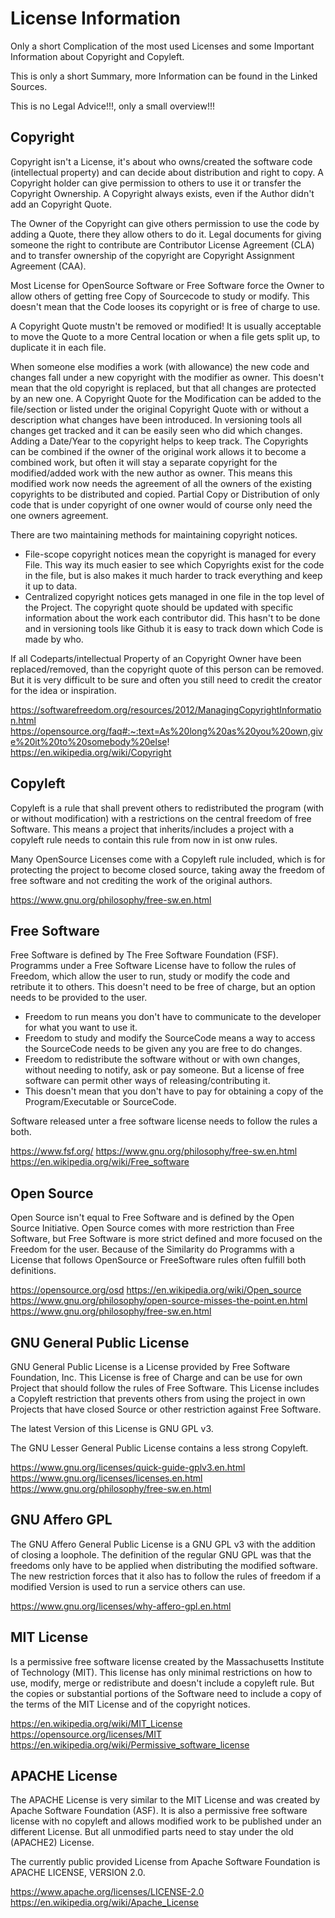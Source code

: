 # License Information

Only a short Complication of the most used Licenses and some Important Information about Copyright and Copyleft.

This is only a short Summary, more Information can be found in the Linked Sources.

This is no Legal Advice!!!, only a small overview!!!

## Copyright

Copyright isn't a License, it's about who owns/created the software code (intellectual property) and can decide about distribution and right to copy. A Copyright holder can give permission to others to use it or transfer the Copyright Ownership.
A Copyright always exists, even if the Author didn't add an Copyright Quote.

The Owner of the Copyright can give others permission to use the code by adding a Quote, there they allow others to do it.
Legal documents for giving someone the right to contribute are Contributor License Agreement (CLA) and to transfer ownership of the copyright are Copyright Assignment Agreement (CAA).

Most License for OpenSource Software or Free Software force the Owner to allow others of getting free Copy of Sourcecode to study or modify. This doesn't mean that the Code looses its copyright or is free of charge to use.

A Copyright Quote mustn't be removed or modified! It is usually acceptable to move the Quote to a more Central location or when a file gets split up, to duplicate it in each file.

When someone else modifies a work (with allowance) the new code and changes fall under a new copyright with the modifier as owner. This doesn't mean that the old copyright is replaced, but that all changes are protected by an new one. 
A Copyright Quote for the Modification can be added to the file/section or listed under the original Copyright Quote with or without a description what changes have been introduced. In versioning tools all changes get tracked and it can be easily seen who did which changes. Adding a Date/Year to the copyright helps to keep track.
The Copyrights can be combined if the owner of the original work allows it to become a combined work, but often it will stay a separate copyright for the modified/added work with the new author as owner. This means this modified work now needs the agreement of all the owners of the existing copyrights to be distributed and copied. Partial Copy or Distribution of only code that is under copyright of one owner would of course only need the one owners agreement.

There are two maintaining methods for maintaining copyright notices.

- File-scope copyright notices mean the copyright is managed for every File. This way its much easier to see which Copyrights exist for the code in the file, but is also makes it much harder to track everything and keep it up to data.
- Centralized copyright notices gets managed in one file in the top level of the Project. The copyright quote should be updated with specific information about the work each contributor did. This hasn't to be done and in versioning tools like Github it is easy to track down which Code is made by who.

If all Codeparts/intellectual Property of an Copyright Owner have been replaced/removed, than the copyright quote of this person can be removed. But it is very difficult to be sure and often you still need to credit the creator for the idea or inspiration. 

https://softwarefreedom.org/resources/2012/ManagingCopyrightInformation.html
https://opensource.org/faq#:~:text=As%20long%20as%20you%20own,give%20it%20to%20somebody%20else!
https://en.wikipedia.org/wiki/Copyright

## Copyleft

Copyleft is a rule that shall prevent others to redistributed the program (with or without modification) with a restrictions on the central freedom of free Software. This means a project that inherits/includes a project with a copyleft rule needs to contain this rule from now in ist onw rules. 

Many OpenSource Licenses come with a Copyleft rule included, which is for protecting the project to become closed source, taking away the freedom of free software and not crediting the work of the original authors.

https://www.gnu.org/philosophy/free-sw.en.html


## Free Software

Free Software is defined by The Free Software Foundation (FSF). Programms under a Free Software License have to follow the rules of Freedom, which allow the user to run, study or modify the code and retribute it to others. This doesn't need to be free of charge, but an option needs to be provided to the user.

- Freedom to run means you don't have to communicate to the developer for what you want to use it.
- Freedom to study and modify the SourceCode means a way to access the SourceCode needs to be given any you are free to do changes.
- Freedom to redistribute the software without or with own changes, without needing to notify, ask or pay someone. But a license of free software can permit other ways of releasing/contributing it.
- This doesn't mean that you don't have to pay for obtaining a copy of the Program/Executable or SourceCode.

Software released unter a free software license needs to follow the rules a both.

https://www.fsf.org/
https://www.gnu.org/philosophy/free-sw.en.html
https://en.wikipedia.org/wiki/Free_software

## Open Source

Open Source isn't equal to Free Software and is defined by the Open Source Initiative. Open Source comes with more restriction than Free Software, but Free Software is more strict defined and more focused on the Freedom for the user. Because of the Similarity do Programms with a License that follows OpenSource or FreeSoftware rules often fulfill both definitions.

https://opensource.org/osd
https://en.wikipedia.org/wiki/Open_source
https://www.gnu.org/philosophy/open-source-misses-the-point.en.html
https://www.gnu.org/philosophy/free-sw.en.html


## GNU General Public License

GNU General Public License is a License provided by Free Software Foundation, Inc. This License is free of Charge and can be use for own Project that should follow the rules of Free Software. This License includes a Copyleft restriction that prevents others from using the project in own Projects that have closed Source or other restriction against Free Software.

The latest Version of this License is GNU GPL v3.

The GNU Lesser General Public License contains a less strong Copyleft.

https://www.gnu.org/licenses/quick-guide-gplv3.en.html
https://www.gnu.org/licenses/licenses.en.html
https://www.gnu.org/philosophy/free-sw.en.html

## GNU Affero GPL

The GNU Affero General Public License is a GNU GPL v3 with the addition of closing a loophole. The definition of the regular GNU GPL was that the freedoms only have to be applied when distributing the modified software. The new restriction forces that it also has to follow the rules of freedom if a modified Version is used to run a service others can use.

https://www.gnu.org/licenses/why-affero-gpl.en.html

## MIT License

Is a permissive free software license created by the Massachusetts Institute of Technology (MIT). This license has only minimal restrictions on how to use, modify, merge or redistribute and doesn't include a copyleft rule. But the copies or substantial portions of the Software need to include a copy of the terms of the MIT License and of the copyright notices.

https://en.wikipedia.org/wiki/MIT_License
https://opensource.org/licenses/MIT
https://en.wikipedia.org/wiki/Permissive_software_license

## APACHE License

The APACHE License is very similar to the MIT License and was created by Apache Software Foundation (ASF). It is also a permissive free software license with no copyleft and allows modified work to be published under an different License. But all unmodified parts need to stay under the old (APACHE2) License.

The currently public provided License from Apache Software Foundation is APACHE LICENSE, VERSION 2.0.

https://www.apache.org/licenses/LICENSE-2.0
https://en.wikipedia.org/wiki/Apache_License